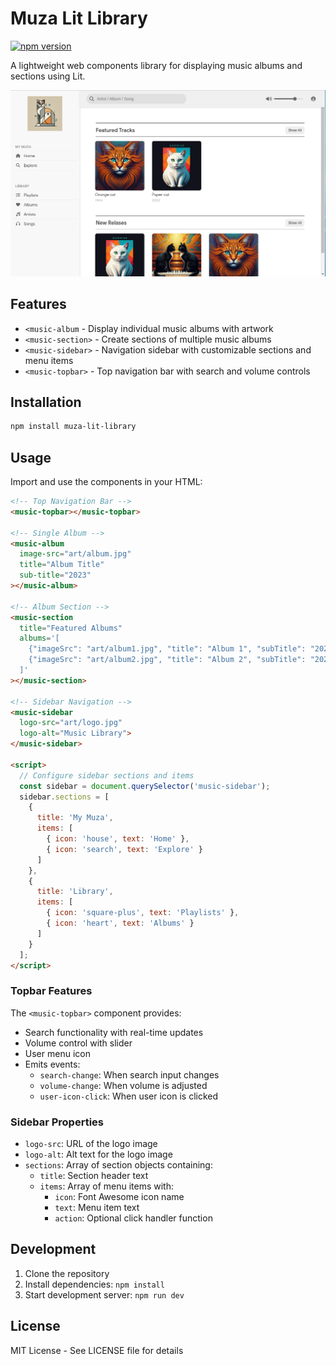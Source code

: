 # Muza Lit Library

[![npm version](https://badge.fury.io/js/@muza-music%2Fmuza-lit-library.svg)](https://badge.fury.io/js/@muza-music%2Fmuza-lit-library)

A lightweight web components library for displaying music albums and sections using Lit.

![Muza Library Screenshot](art/muza.png)

## Features

- `<music-album` - Display individual music albums with artwork
- `<music-section>` - Create sections of multiple music albums
- `<music-sidebar>` - Navigation sidebar with customizable sections and menu items
- `<music-topbar>` - Top navigation bar with search and volume controls

## Installation

```bash
npm install muza-lit-library
```

## Usage

Import and use the components in your HTML:

```html
<!-- Top Navigation Bar -->
<music-topbar></music-topbar>

<!-- Single Album -->
<music-album 
  image-src="art/album.jpg" 
  title="Album Title" 
  sub-title="2023"
></music-album>

<!-- Album Section -->
<music-section 
  title="Featured Albums" 
  albums='[
    {"imageSrc": "art/album1.jpg", "title": "Album 1", "subTitle": "2023"},
    {"imageSrc": "art/album2.jpg", "title": "Album 2", "subTitle": "2023"}
  ]'
></music-section>

<!-- Sidebar Navigation -->
<music-sidebar
  logo-src="art/logo.jpg"
  logo-alt="Music Library">
</music-sidebar>

<script>
  // Configure sidebar sections and items
  const sidebar = document.querySelector('music-sidebar');
  sidebar.sections = [
    {
      title: 'My Muza',
      items: [
        { icon: 'house', text: 'Home' },
        { icon: 'search', text: 'Explore' }
      ]
    },
    {
      title: 'Library',
      items: [
        { icon: 'square-plus', text: 'Playlists' },
        { icon: 'heart', text: 'Albums' }
      ]
    }
  ];
</script>
```

### Topbar Features

The `<music-topbar>` component provides:
- Search functionality with real-time updates
- Volume control with slider
- User menu icon
- Emits events:
  - `search-change`: When search input changes
  - `volume-change`: When volume is adjusted
  - `user-icon-click`: When user icon is clicked

### Sidebar Properties

- `logo-src`: URL of the logo image
- `logo-alt`: Alt text for the logo image
- `sections`: Array of section objects containing:
  - `title`: Section header text
  - `items`: Array of menu items with:
    - `icon`: Font Awesome icon name
    - `text`: Menu item text
    - `action`: Optional click handler function

## Development

1. Clone the repository
2. Install dependencies: `npm install`
3. Start development server: `npm run dev`

## License

MIT License - See LICENSE file for details
